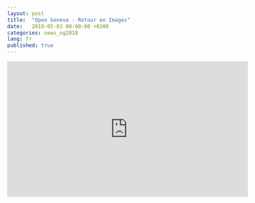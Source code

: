 ```yaml
---
layout: post
title:  "Open Geneva - Retour en Images"
date:   2018-05-03 00:00:00 +0200
categories: news_og2018
lang: fr
published: true
---
```


<iframe width="560" height="315" src="https://www.youtube.com/embed/XFkzUpvKoq4" frameborder="0" allow="autoplay; encrypted-media" allowfullscreen></iframe>
